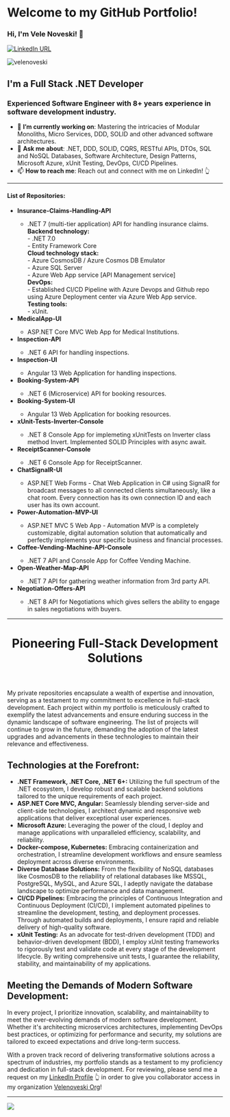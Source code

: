 # Welcome to my GitHub Portfolio! 

### Hi, I'm Vele Noveski! 👋

[![LinkedIn URL](https://img.shields.io/badge/LinkedIn-Connect-blue?logo=linkedin&style=for-the-badge)](https://www.linkedin.com/in/velenoveski)
<p align="left"> <img src="https://komarev.com/ghpvc/?username=velenoveski&label=Profile%20views&color=0e75b6&style=flat" alt="velenoveski" /> </p>

## **I'm a Full Stack .NET Developer**

### Experienced Software Engineer with 8+ years experience in software development industry.
- 🎯 **I’m currently working on**: Mastering the intricacies of Modular Monoliths, Micro Services, DDD, SOLID and other advanced software architectures.
- 💬 **Ask me about**: .NET, DDD, SOLID, CQRS, RESTful APIs, DTOs, SQL and NoSQL Databases, Software Architecture, Design Patterns, Microsoft Azure, xUnit Testing, DevOps, CI/CD Pipelines.
- 📫 **How to reach me**: Reach out and connect with me on LinkedIn! 👆
<hr/>
<h4>List of Repositories: </h4>
<ul>
  <li><b>Insurance-Claims-Handling-API</b></li></li>
    <ul>
       <li>.NET 7 (multi-tier application) API for handling insurance claims.</li>
<b>Backend technology:</b><br>
- .NET 7.0<br>
- Entity Framework Core<br>
<b>Cloud technology stack: </b><br>
- Azure CosmosDB / Azure Cosmos DB Emulator<br>
- Azure SQL Server<br>
- Azure Web App service [API Management service]<br>
<b>DevOps:</b><br>
- Established CI/CD Pipeline with Azure Devops and Github repo using Azure Deployment center via Azure Web App service.<br>
 <b>Testing tools:</b><br>
- xUnit.<br>
    </ul> 
    <li><b>MedicalApp-UI</b></li>
      <ul>
       <li>ASP.NET Core MVC Web App for Medical Institutions.</li>
    </ul> 
  <li><b>Inspection-API</b></li>
      <ul>
       <li>.NET 6 API for handling inspections.</li>
    </ul> 
  <li><b>Inspection-UI</b></li>
    <ul>
         <li>Angular 13 Web Application for handling inspections.</li>
    </ul> 
  <li><b>Booking-System-API</b></li>
     <ul>
       <li>.NET 6 (Microservice) API for booking resources.</li>
    </ul> 
  <li><b>Booking-System-UI</b></li>
   <ul>
     <li> Angular 13 Web Application for booking resources.</li>
    </ul> 
  <li><b>xUnit-Tests-Inverter-Console</b></li> 
    <ul>
      <li> .NET 8 Console App for implemeting xUnitTests on Inverter class method Invert. Implemented SOLID Principles with async await.</li>
    </ul> 
  <li><b>ReceiptScanner-Console</b></li> 
    <ul>
      <li> .NET 6 Console App for ReceiptScanner.</li>
    </ul> 
      <li><b>ChatSignalR-UI</b></li> 
    <ul>
     <li>ASP.NET Web Forms - Chat Web Application in C# using SignalR for broadcast messages to all connected clients simultaneously, like a chat room. Every connection has its own connection ID and each user has its own account.</li>
    </ul>  
      <li><b>Power-Automation-MVP-UI </b></li> 
    <ul>
     <li>ASP.NET MVC 5 Web App - Automation MVP is a completely customizable, digital automation solution that automatically and perfectly implements your specific business and financial processes.</li>
    </ul>  
    <li><b>Coffee-Vending-Machine-API-Console</b></li> 
    <ul>
     <li> .NET 7 API and Console App for Coffee Vending Machine.</li>
    </ul>
    <li><b>Open-Weather-Map-API</b></li> 
    <ul>
     <li> .NET 7 API for gathering weather information from 3rd party API.</li>
    </ul> 
    <li><b>Negotiation-Offers-API</b></li> 
    <ul>
     <li> .NET 8 API for Negotiations which gives sellers the ability to engage in sales negotiations with buyers.</li>
    </ul> 
</ul>
<hr/>

<body>
  <header>
    <h1>Pioneering Full-Stack Development Solutions</h1>
  </header>

  <section>
    <p>My private repositories encapsulate a wealth of expertise and innovation, serving as a testament to my commitment to excellence in full-stack development. Each project within my portfolio is meticulously crafted to exemplify the latest advancements and ensure enduring success in the dynamic landscape of software engineering. The list of projects will continue to grow in the future, demanding the adoption of the latest upgrades and advancements in these technologies to maintain their relevance and effectiveness.</p>
  </section>

  <section>
    <h2>Technologies at the Forefront:</h2>
    <ul>
      <li><strong>.NET Framework, .NET Core, .NET 6+:</strong> Utilizing the full spectrum of the .NET ecosystem, I develop robust and scalable backend solutions tailored to the unique requirements of each project.</li>
      <li><strong>ASP.NET Core MVC, Angular:</strong> Seamlessly blending server-side and client-side technologies, I architect dynamic and responsive web applications that deliver exceptional user experiences.</li>
      <li><strong>Microsoft Azure:</strong> Leveraging the power of the cloud, I deploy and manage applications with unparalleled efficiency, scalability, and reliability.</li>
      <li><strong>Docker-compose, Kubernetes:</strong> Embracing containerization and orchestration, I streamline development workflows and ensure seamless deployment across diverse environments.</li>
      <li><strong>Diverse Database Solutions:</strong> From the flexibility of NoSQL databases like CosmosDB to the reliability of relational databases like MSSQL, PostgreSQL, MySQL, and Azure SQL, I adeptly navigate the database landscape to optimize performance and data management.</li>
      <li><strong>CI/CD Pipelines:</strong> Embracing the principles of Continuous Integration and Continuous Deployment (CI/CD), I implement automated pipelines to streamline the development, testing, and deployment processes. Through automated builds and deployments, I ensure rapid and reliable delivery of high-quality software.</li>
      <li><strong>xUnit Testing:</strong> As an advocate for test-driven development (TDD) and behavior-driven development (BDD), I employ xUnit testing frameworks to rigorously test and validate code at every stage of the development lifecycle. By writing comprehensive unit tests, I guarantee the reliability, stability, and maintainability of my applications.</li>
    </ul>
  </section>

  <section>
    <h2>Meeting the Demands of Modern Software Development:</h2>
    <p>In every project, I prioritize innovation, scalability, and maintainability to meet the ever-evolving demands of modern software development. Whether it's architecting microservices architectures, implementing DevOps best practices, or optimizing for performance and security, my solutions are tailored to exceed expectations and drive long-term success.</p>
  </section>

  <footer>
    <p>With a proven track record of delivering transformative solutions across a spectrum of industries, my portfolio stands as a testament to my proficiency and dedication in full-stack development. For reviewing, please send me a request on my <a href="https://www.linkedin.com/in/velenoveski/">LinkedIn Profile</a> 👆 in order to give you collaborator access in my organization <a href="https://github.com/velenoveski-org/">Velenoveski Org</a>!</p>
  </footer>

</body>
</html>


<hr/>
<a href="https://github.com/velenoveski">
  <img src="https://github-readme-stats.vercel.app/api?username=velenoveski&count_private=true&show_icons=true&hide=stars" />
</a>

